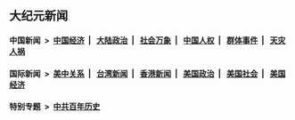 ## 大纪元新闻

#### 中国新闻 &nbsp;>&nbsp; [中国经济](indexes/ncid283/README.md?10182045) &nbsp;| &nbsp; [大陆政治](indexes/ncid277/README.md?10182045) &nbsp;| &nbsp; [社会万象](indexes/ncid282/README.md?10182045) &nbsp;| &nbsp; [中国人权](indexes/ncid278/README.md?10182045) &nbsp;| &nbsp; [群体事件](indexes/ncid279/README.md?10182045) &nbsp;| &nbsp; [天灾人祸](indexes/ncid280/README.md?10182045)

#### 国际新闻 &nbsp;>&nbsp; [美中关系](indexes/nf1412576/README.md?10182045) &nbsp;| &nbsp; [台湾新闻](indexes/ncid1349361/README.md?10182045) &nbsp;| &nbsp; [香港新闻](indexes/ncid1349362/README.md?10182045) &nbsp;| &nbsp; [美国政治](indexes/ncid1078159/README.md?10182045) &nbsp;| &nbsp; [美国社会](indexes/ncid1078160/README.md?10182045) &nbsp;| &nbsp; [美国经济](indexes/ncid1078158/README.md?10182045)

#### 特别专题 &nbsp;>&nbsp; [中共百年历史](https://github.com/easy2view/epoch-special/blob/master/README.md?10182045)  
